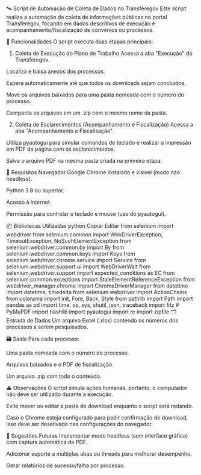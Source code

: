 🛰️ Script de Automação de Coleta de Dados no Transferegov
Este script realiza a automação da coleta de informações públicas no portal Transferegov, focando em dados descritivos de execução e acompanhamento/fiscalização de convênios ou processos.

🚀 Funcionalidades
O script executa duas etapas principais:

1. Coleta de Execução do Plano de Trabalho
Acessa a aba "Execução" do Transferegov.

Localiza e baixa anexos dos processos.

Espera automaticamente até que todos os downloads sejam concluídos.

Move os arquivos baixados para uma pasta nomeada com o número do processo.

Compacta os arquivos em um .zip com o mesmo nome da pasta.

2. Coleta de Esclarecimentos (Acompanhamento e Fiscalização)
Acessa a aba "Acompanhamento e Fiscalização".

Utiliza pyautogui para simular comandos de teclado e realizar a impressão em PDF da página com os esclarecimentos.

Salva o arquivo PDF na mesma pasta criada na primeira etapa.

🧾 Requisitos
Navegador Google Chrome instalado e visível (modo não headless).

Python 3.8 ou superior.

Acesso à internet.

Permissão para controlar o teclado e mouse (uso do pyautogui).

📦 Bibliotecas Utilizadas
python
Copiar
Editar
from selenium import webdriver
from selenium.common import WebDriverException, TimeoutException, NoSuchElementException
from selenium.webdriver.common.by import By
from selenium.webdriver.common.keys import Keys
from selenium.webdriver.chrome.service import Service
from selenium.webdriver.support.ui import WebDriverWait
from selenium.webdriver.support import expected_conditions as EC
from selenium.common.exceptions import StaleElementReferenceException
from webdriver_manager.chrome import ChromeDriverManager
from datetime import datetime, timedelta
from selenium.webdriver import ActionChains
from colorama import init, Fore, Back, Style
from pathlib import Path
import pandas as pd
import time, os, sys, shutil, json, traceback
import fitz  # PyMuPDF
import hashlib
import pyautogui
import re
import zipfile
🗂️ Entrada de Dados
Um arquivo Excel (.xlsx) contendo os números dos processos a serem pesquisados.

🗃️ Saída
Para cada processo:

Uma pasta nomeada com o número do processo.

Arquivos baixados e o PDF de fiscalização.

Um arquivo .zip com todo o conteúdo.

⚠️ Observações
O script simula ações humanas, portanto, o computador não deve ser utilizado durante a execução.

Evite mover ou editar a pasta de download enquanto o script está rodando.

Caso o Chrome esteja configurado para pedir confirmação de download, isso deve ser desativado nas configurações do navegador.

📌 Sugestões Futuras
Implementar modo headless (sem interface gráfica) com captura automática de PDF.

Adicionar suporte a múltiplas abas ou threads para melhorar desempenho.

Gerar relatórios de sucesso/falha por processo.